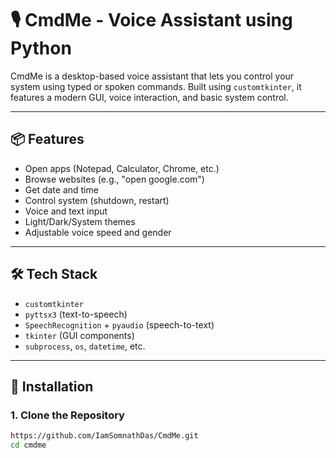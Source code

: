 # 🎙️ CmdMe - Voice Assistant using Python

CmdMe is a desktop-based voice assistant that lets you control your system using typed or spoken commands. Built using `customtkinter`, it features a modern GUI, voice interaction, and basic system control.

---

## 📦 Features

- Open apps (Notepad, Calculator, Chrome, etc.)
- Browse websites (e.g., "open google.com")
- Get date and time
- Control system (shutdown, restart)
- Voice and text input
- Light/Dark/System themes
- Adjustable voice speed and gender

---

## 🛠 Tech Stack

- `customtkinter`
- `pyttsx3` (text-to-speech)
- `SpeechRecognition` + `pyaudio` (speech-to-text)
- `tkinter` (GUI components)
- `subprocess`, `os`, `datetime`, etc.

---

## 🔧 Installation

### 1. Clone the Repository

```bash
https://github.com/IamSomnathDas/CmdMe.git
cd cmdme
